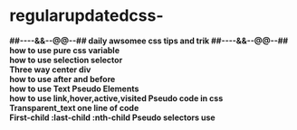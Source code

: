 # regularupdatedcss-
 <b> ##----&&--@@--## daily awsomee css tips and trik ##----&&--@@--## </b><br>
 <b> how to use pure css variable</b><br>
 <b> how to use selection selector</b><br>
 <b> Three way center div</b><br>
 <b> how to use after and before </b><br>
 <b> how to use Text Pseudo Elements</b><br>
 <b> how to use link,hover,active,visited Pseudo code in css </b><br>
 <b> Transparent_text one line of code </b><br>
 <b> First-child :last-child :nth-child Pseudo selectors use</b>
 
 

